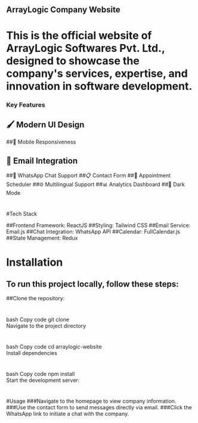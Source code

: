 ## ArrayLogic Company Website

# This is the official website of ArrayLogic Softwares Pvt. Ltd., designed to showcase the company's services, expertise, and innovation in software development.

### Key Features

## 🖌️ Modern UI Design
##📱 Mobile Responsiveness
## 📧 Email Integration
##💬 WhatsApp Chat Support
##📋 Contact Form
##📅 Appointment Scheduler
##🌐 Multilingual Support
##📊 Analytics Dashboard
##🎨 Dark Mode

#
#Tech Stack

##Frontend Framework: ReactJS
##Styling: Tailwind CSS
##Email Service: Email.js
##Chat Integration: WhatsApp API
##Calendar: FullCalendar.js
##State Management: Redux 

# Installation
## To run this project locally, follow these steps:

##Clone the repository:
#
bash
Copy code
git clone <repository-url>  
Navigate to the project directory
#
bash
Copy code
cd arraylogic-website  
Install dependencies
#
bash
Copy code
npm install  
Start the development server:
#

#Usage
###Navigate to the homepage to view company information.
###Use the contact form to send messages directly via email.
###Click the WhatsApp link to initiate a chat with the company.
